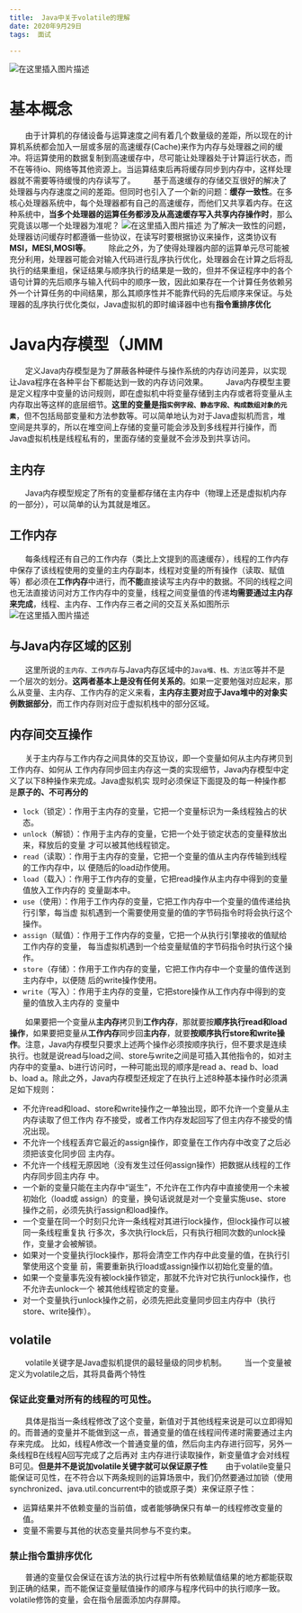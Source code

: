 ```yaml
---
title:  Java中关于volatile的理解
date: 2020年9月29日
tags:  面试

---
```


![在这里插入图片描述](/image/刺客伍六七/3.jpeg)
<escape><!-- more --></escape>
# 基本概念
　　由于计算机的存储设备与运算速度之间有着几个数量级的差距，所以现在的计算机系统都会加入一层或多层的高速缓存(Cache)来作为内存与处理器之间的缓冲。将运算使用的数据复制到高速缓存中，尽可能让处理器处于计算运行状态，而不在等待io、网络等其他资源上。当运算结束后再将缓存同步到内存中，这样处理器就不需要等待缓慢的内存读写了。
　　基于高速缓存的存储交互很好的解决了处理器与内存速度之间的差距。但同时也引入了一个新的问题：**缓存一致性**。在多核心处理器系统中，每个处理器都有自己的高速缓存，而他们又共享着内存。在这种系统中，**当多个处理器的运算任务都涉及从高速缓存写入共享内存操作时**，那么究竟该以哪一个处理器为准呢？
  ![在这里插入图片描述](/image/Java中关于volatile的理解/1.png)
  为了解决一致性的问题，处理器访问缓存时都遵循一些协议，在读写时要根据协议来操作，这类协议有**MSI，MESI,MOSI等**。
　　除此之外，为了使得处理器内部的运算单元尽可能被充分利用，处理器可能会对输入代码进行乱序执行优化，处理器会在计算之后将乱执行的结果重组，保证结果与顺序执行的结果是一致的，但并不保证程序中的各个语句计算的先后顺序与输入代码中的顺序一致，因此如果存在一个计算任务依赖另外一个计算任务的中间结果，那么其顺序性并不能靠代码的先后顺序来保证。与处理器的乱序执行优化类似，Java虚拟机的即时编译器中也有**指令重排序优化**
 
 # Java内存模型（JMM
 　　定义Java内存模型是为了屏蔽各种硬件与操作系统的内存访问差异，以实现让Java程序在各种平台下都能达到一致的内存访问效果。
  　　Java内存模型主要是定义程序中变量的访问规则，即在虚拟机中将变量存储到主内存或者将变量从主内存取出等这样的底层细节。**这里的变量是指`实例字段、静态字段、构成数组对象的元素`**，但不包括局部变量和方法参数等。可以简单地认为对于Java虚拟机而言，堆空间是共享的，所以在堆空间上存储的变量可能会涉及到多线程并行操作，而Java虚拟机栈是线程私有的，里面存储的变量就不会涉及到共享访问。
## 主内存
 　　Java内存模型规定了所有的变量都存储在主内存中（物理上还是虚拟机内存的一部分），可以简单的认为其就是堆区。
## 工作内存
 　　每条线程还有自己的工作内存（类比上文提到的高速缓存），线程的工作内存中保存了该线程使用的变量的主内存副本，线程对变量的所有操作（读取、赋值等）都必须在**工作内存**中进行，而**不能**直接读写主内存中的数据。不同的线程之间也无法直接访问对方工作内存中的变量，线程之间变量值的传递**均需要通过主内存来完成**，线程、主内存、工作内存三者之间的交互关系如图所示
![在这里插入图片描述](/image/Java中关于volatile的理解/2.png)
## 与Java内存区域的区别
 　　这里所说的`主内存、工作内存`与Java内存区域中的`Java堆、栈、方法区`等并不是一个层次的划分。**这两者基本上是没有任何关系的**。如果一定要勉强对应起来，那么从变量、主内存、工作内存的定义来看，**主内存主要对应于Java堆中的对象实例数据部分**，而工作内存则对应于虚拟机栈中的部分区域。
   
 ## 内存间交互操作
 　　关于主内存与工作内存之间具体的交互协议，即一个变量如何从主内存拷贝到工作内存、如何从
工作内存同步回主内存这一类的实现细节，Java内存模型中定义了以下8种操作来完成。Java虚拟机实
现时必须保证下面提及的每一种操作都是**原子的、不可再分的**
+ `lock`（锁定）：作用于主内存的变量，它把一个变量标识为一条线程独占的状态。
+ `unlock`（解锁）：作用于主内存的变量，它把一个处于锁定状态的变量释放出来，释放后的变量
才可以被其他线程锁定。
+ `read`（读取）：作用于主内存的变量，它把一个变量的值从主内存传输到线程的工作内存中，以
便随后的load动作使用。
+ `load`（载入）：作用于工作内存的变量，它把read操作从主内存中得到的变量值放入工作内存的
变量副本中。
+ `use`（使用）：作用于工作内存的变量，它把工作内存中一个变量的值传递给执行引擎，每当虚
拟机遇到一个需要使用变量的值的字节码指令时将会执行这个操作。
+ `assign`（赋值）：作用于工作内存的变量，它把一个从执行引擎接收的值赋给工作内存的变量，
每当虚拟机遇到一个给变量赋值的字节码指令时执行这个操作。
+ `store`（存储）：作用于工作内存的变量，它把工作内存中一个变量的值传送到主内存中，以便随
后的write操作使用。
+ `write`（写入）：作用于主内存的变量，它把store操作从工作内存中得到的变量的值放入主内存的
变量中

 　　如果要把一个变量从**主内存**拷贝到**工作内存**，那就要按**顺序执行read和load操作**，如果要把变量从**工作内存**同步回**主内存**，就要**按顺序执行store和write操作**。注意，Java内存模型只要求上述两个操作必须按顺序执行，但不要求是连续执行。也就是说read与load之间、store与write之间是可插入其他指令的，如对主内存中的变量a、b进行访问时，一种可能出现的顺序是read a、read b、load b、load a。除此之外，Java内存模型还规定了在执行上述8种基本操作时必须满足如下规则：
   
+ 不允许read和load、store和write操作之一单独出现，即不允许一个变量从主内存读取了但工作内
存不接受，或者工作内存发起回写了但主内存不接受的情况出现。
+ 不允许一个线程丢弃它最近的assign操作，即变量在工作内存中改变了之后必须把该变化同步回
主内存。
+ 不允许一个线程无原因地（没有发生过任何assign操作）把数据从线程的工作内存同步回主内存
中。
+ 一个新的变量只能在主内存中“诞生”，不允许在工作内存中直接使用一个未被初始化（load或
assign）的变量，换句话说就是对一个变量实施use、store操作之前，必须先执行assign和load操作。
+ 一个变量在同一个时刻只允许一条线程对其进行lock操作，但lock操作可以被同一条线程重复执
行多次，多次执行lock后，只有执行相同次数的unlock操作，变量才会被解锁。
+ 如果对一个变量执行lock操作，那将会清空工作内存中此变量的值，在执行引擎使用这个变量
前，需要重新执行load或assign操作以初始化变量的值。
+ 如果一个变量事先没有被lock操作锁定，那就不允许对它执行unlock操作，也不允许去unlock一个
被其他线程锁定的变量。
+ 对一个变量执行unlock操作之前，必须先把此变量同步回主内存中（执行store、write操作）。

## volatile
 　　volatile关键字是Java虚拟机提供的最轻量级的同步机制。
 　　当一个变量被定义为volatile之后，其将具备两个特性
### 保证此变量对所有的线程的可见性。
 　　具体是指当一条线程修改了这个变量，新值对于其他线程来说是可以立即得知的。而普通的变量并不能做到这一点，普通变量的值在线程间传递时需要通过主内存来完成。
比如，线程A修改一个普通变量的值，然后向主内存进行回写，另外一条线程B在线程A回写完成了之后再对
主内存进行读取操作，新变量值才会对线程B可见。**但是并不是说加volatile关键字就可以保证原子性**
 　　由于volatile变量只能保证可见性，在不符合以下两条规则的运算场景中，我们仍然要通过加锁（使用synchronized、java.util.concurrent中的锁或原子类）来保证原子性：
+ 运算结果并不依赖变量的当前值，或者能够确保只有单一的线程修改变量的值。
+ 变量不需要与其他的状态变量共同参与不变约束。 
### 禁止指令重排序优化
 　　普通的变量仅会保证在该方法的执行过程中所有依赖赋值结果的地方都能获取到正确的结果，而不能保证变量赋值操作的顺序与程序代码中的执行顺序一致。
   volatile修饰的变量，会在指令层面添加内存屏障。